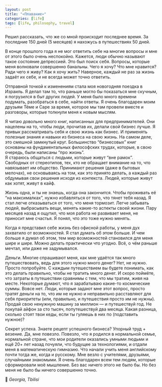 ```yaml
---
layout: post
title: "«Плавание»"
categories: [life]
tags: [life, philosophy, travel]
---
```


Решил рассказать, что же со мной происходит последнее время. За последние 150 дней (5 месяцев) я нахожусь в путешествиях 50 дней.  

В конце прошлого года я не мог ответить себе на многие вопросы и мне от этого было очень неспокойно. Кажется, люди обычно называют такое состояние депрессией. Это был поиск себя. Вопросы, которые меня волновали совершенно банальны. Чего я хочу? Что мне нравится? Ради чего я живу? Как я хочу жить? Наверное, каждый не раз за жизнь задаёт их себе, и не всегда может точно ответить.  
<!--more-->

Отправной точкой к изменениям стала моя новогодняя поездка в Израиль. Я делал там то, что раньше могло бы показаться мне скучным, я погрузился в быт других людей. У меня было много времени подумать, разобраться в себе, найти ответы. Я очень благодарен моим друзьям Тёме и Саре за время, которое мы там провели вместе и разговоры, которые толкнули меня к новым мыслям.  

Я читаю довольно много книг, написанных для предпринимателей. Они нацелены на то, чтобы люди, прочитав их, делали свой бизнес лучше. Я привык рассматривать себя и свою жизнь как бизнес. И применять полезные знания и навыки из бизнеса на свою жизнь. На самом деле, это смешной замкнутый круг. Большинство “бизнесовых” книг основаны на фундаментальных философских трудах, которые, в свою очередь, были написаны “про жизнь”.  
Я стараюсь общаться с людьми, которые живут “вне рамок”. Свободных от стереотипов, тех, кто не обращает внимание на то, что навязывает им общество. Принимают решения (даже в бытовых мелочах), не основываясь на том, как это принято делать, а каждый раз обдумывая свои решения исходя из контекста. Людей, которые живут как хотят, живут в кайф.  

Жизнь одна, и ты не знаешь, когда она закончится. Чтобы проживать её “на максималках”, нужно избавляться от того, что тянет тебя назад. Я стал легче отказываться от того, что меня тормозит. Легче забывать людей, выбрасывать вещи, менять какие-то аспекты своей жизни. Пару месяцев назад я ощутил, что моя работа не развивает меня, не приносит мне счастья. Я понял, что это тоже нужно менять.  

Когда я представил себе жизнь без офисной работы, у меня дух захватило от возможностей. Я стал думать об этом больше. И чем больше я думал об этом, тем мир возможностей становился для меня шире и шире. Можно делать практически что угодно. Всё, о чём раньше мечтал, или даже не задумывался.  

Деньги. Многие спрашивают меня, как мне удаётся так много путешествовать, ведь для этого нужно много денег? Нет, не нужно. Просто попробуйте. С каждым путешествием вы будете понимать, как это делать правильно, чтобы не тратить много денег. И скоро поймёте, что затраты в путешествии сравнимы с тем, что мы тратим, живя на месте. Некоторые думают, что я зарабатываю какие-то космические суммы. Вовсе нет. Люди, которые задают мне этот вопрос, просто тратят деньги на то, что им не нужно и неправильно расставляют для себя приоритеты (или, правильно, и путешествия просто им не нужны). Продай свою ненужную машину за миллион — и путешествуй год. Не покупай айфон за сто тысяч, попутешествуй два месяца. Какая разница, сколько стоят твои кеды, если ты гуляешь в них по (подставить нужное)?  

Секрет успеха. Знаете рецепт успешного бизнеса? Упорный труд + везение. Да, мне повезло. Повезло, что я родился в нормальной семье, нормальной стране, что мои родители оказались умными людьми и ещё 20+ лет назад почуяли, что будущее за технологиями, и отдали меня в математическую гимназию. Что начали учить меня английскому почти тогда же, когда и русскому. Мне везло с учителями, друзьями, случайными знакомыми. Я очень благодарен всем тем людям, которые сформировали моё мышление. Без вас ничего этого не было бы. Но без меня не было бы ничего совершенно точно.  

📍 <em>Georgia, Tbilisi</em>
